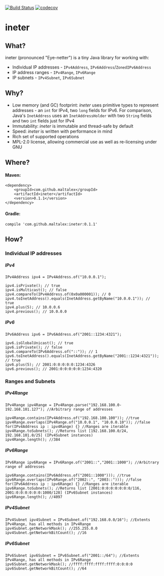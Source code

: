 [![Build Status](https://travis-ci.org/maltalex/ineter.svg?branch=master)](https://travis-ci.org/maltalex/ineter)
[![codecov](https://codecov.io/gh/maltalex/ineter/branch/master/graph/badge.svg)](https://codecov.io/gh/maltalex/ineter)

# ineter

## What?

ineter (pronounced "Eye-netter") is a tiny Java library for working with:
- Individual IP addresses - `IPv4Address`, `IPv6Address`/`ZonedIPv6Address`
- IP address ranges - `IPv4Range`, `IPv6Range`
- IP subnets - `IPv4Subnet`, `IPv6Subnet`

## Why?

- Low memory (and GC) footprint: *ineter* uses primitive types to represent addresses - an `int` for IPv4, two `long` fields for IPv6. For comparison, Java's `InetAddress` uses an `InetAddressHolder` with two `String` fields and two `int` fields just for IPv4
- Immutability: *ineter* is immutable and thread-safe by default
- Speed: *ineter* is written with performance in mind
- Rich set of supported operations
- MPL-2.0 license, allowing commercial use as well as re-licensing under GNU

## Where?
	
#### Maven:

	<dependency>
    	<groupId>com.github.maltalex</groupId>
    	<artifactId>ineter</artifactId>
    	<version>0.1.1</version>
	</dependency>

#### Gradle:

	compile 'com.github.maltalex:ineter:0.1.1'

## How?

### Individual IP addresses

##### IPv4

	IPv4Address ipv4 = IPv4Address.of("10.0.0.1");

	ipv4.isPrivate(); // true
	ipv4.isMulticast(); // false
	ipv4.compareTo(IPv4Address.of(0x0a000001)); // 0
	ipv4.toInetAddress().equals(InetAddress.getByName("10.0.0.1")); // true
	ipv4.plus(5); // 10.0.0.6
	ipv4.previous(); // 10.0.0.0
	
##### IPv6

	IPv6Address ipv6 = IPv6Address.of("2001::1234:4321");

	ipv6.isGlobalUnicast(); // true
	ipv6.isPrivate(); // false
	ipv6.compareTo(IPv6Address.of("::")); // 1
	ipv6.toInetAddress().equals(InetAddress.getByName("2001::1234:4321")); // true
	ipv6.plus(5); // 2001:0:0:0:0:0:1234:4326
	ipv6.previous(); // 2001:0:0:0:0:0:1234:4320
	
### Ranges and Subnets

##### IPv4Range

	IPv4Range ipv4Range = IPv4Range.parse("192.168.100.0-192.168.101.127"); //Arbitrary range of addresses
		
	ipv4Range.contains(IPv4Address.of("192.168.100.100")); //true
	ipv4Range.overlaps(IPv4Range.of("10.0.0.1", "10.0.0.10")); //false
	for(IPv4Address ip : ipv4Range) {} //Ranges are iterable
	ipv4Range.toSubnets(); //Returns list [192.168.100.0/24, 192.168.101.0/25] (IPv4Subnet instances)
	ipv4Range.length(); //384

##### IPv6Range

	IPv6Range ipv6Range = IPv6Range.of("2001::","2001::1000"); //Arbitrary range of addresses
		
	ipv6Range.contains(IPv6Address.of("2001::1000"))); //true
	ipv6Range.overlaps(IPv6Range.of("2002::", "2003::"))); //false
	for(IPv6Address ip : ipv6Range) {} //Ranges are iterable
	ipv6Range.toSubnets(); //Returns list [2001:0:0:0:0:0:0:0/116, 2001:0:0:0:0:0:0:1000/128] (IPv6Subnet instances)
	ipv6Range.length(); //4097

##### IPv4Subnet

	IPv4Subnet ipv4Subnet = IPv4Subnet.of("192.168.0.0/16"); //Extents IPv4Range, has all methods in IPv4Range
	ipv4Subnet.getNetworkMask(); //255.255.0.0
	ipv4Subnet.getNetworkBitCount(); //16
		
##### IPv6Subnet

	IPv6Subnet ipv6Subnet = IPv6Subnet.of("2001::/64"); //Extents IPv4Range, has all methods in IPv6Range
	ipv6Subnet.getNetworkMask(); //ffff:ffff:ffff:ffff:0:0:0:0
	ipv6Subnet.getNetworkBitCount(); //64

